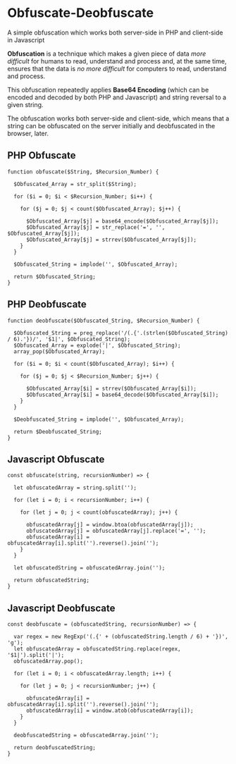 # Obfuscate-Deobfuscate
A simple obfuscation which works both server-side in PHP and client-side in Javascript

**Obfuscation** is a technique which makes a given piece of data *more difficult* for humans to read, understand and process and, at the same time, ensures that the data is *no more difficult* for computers to read, understand and process.

This obfuscation repeatedly applies **Base64 Encoding** (which can be encoded and decoded by both PHP and Javascript) and string reversal to a given string.

The obfuscation works both server-side and client-side, which means that a string can be obfuscated on the server initially and deobfuscated in the browser, later. 

## PHP Obfuscate
```
function obfuscate($String, $Recursion_Number) {

  $Obfuscated_Array = str_split($String);
  
  for ($i = 0; $i < $Recursion_Number; $i++) {

    for ($j = 0; $j < count($Obfuscated_Array); $j++) {

      $Obfuscated_Array[$j] = base64_encode($Obfuscated_Array[$j]);
      $Obfuscated_Array[$j] = str_replace('=', '', $Obfuscated_Array[$j]);
      $Obfuscated_Array[$j] = strrev($Obfuscated_Array[$j]);
    }
  }

  $Obfuscated_String = implode('', $Obfuscated_Array);

  return $Obfuscated_String;
}
```

## PHP Deobfuscate
```
function deobfuscate($Obfuscated_String, $Recursion_Number) {

  $Obfuscated_String = preg_replace('/(.{'.(strlen($Obfuscated_String) / 6).'})/', '$1|', $Obfuscated_String);
  $Obfuscated_Array = explode('|', $Obfuscated_String);
  array_pop($Obfuscated_Array);

  for ($i = 0; $i < count($Obfuscated_Array); $i++) {

    for ($j = 0; $j < $Recursion_Number; $j++) {

      $Obfuscated_Array[$i] = strrev($Obfuscated_Array[$i]);
      $Obfuscated_Array[$i] = base64_decode($Obfuscated_Array[$i]);
    }
  }

  $Deobfuscated_String = implode('', $Obfuscated_Array);

  return $Deobfuscated_String;
}
```

## Javascript Obfuscate
```
const obfuscate(string, recursionNumber) => {

  let obfuscatedArray = string.split('');
  
  for (let i = 0; i < recursionNumber; i++) {

    for (let j = 0; j < count(obfuscatedArray); j++) {

      obfuscatedArray[j] = window.btoa(obfuscatedArray[j]);
      obfuscatedArray[j] = obfuscatedArray[j].replace('=', '');
      obfuscatedArray[i] = obfuscatedArray[i].split('').reverse().join('');
    }
  }

  let obfuscatedString = obfuscatedArray.join('');

  return obfuscatedString;
}
```

## Javascript Deobfuscate
```
const deobfuscate = (obfuscatedString, recursionNumber) => {

  var regex = new RegExp('(.{' + (obfuscatedString.length / 6) + '})', 'g');
  let obfuscatedArray = obfuscatedString.replace(regex, '$1|').split('|');
  obfuscatedArray.pop();

  for (let i = 0; i < obfuscatedArray.length; i++) {

    for (let j = 0; j < recursionNumber; j++) {

      obfuscatedArray[i] = obfuscatedArray[i].split('').reverse().join('');
      obfuscatedArray[i] = window.atob(obfuscatedArray[i]);
    }
  }

  deobfuscatedString = obfuscatedArray.join('');

  return deobfuscatedString;
}
```
